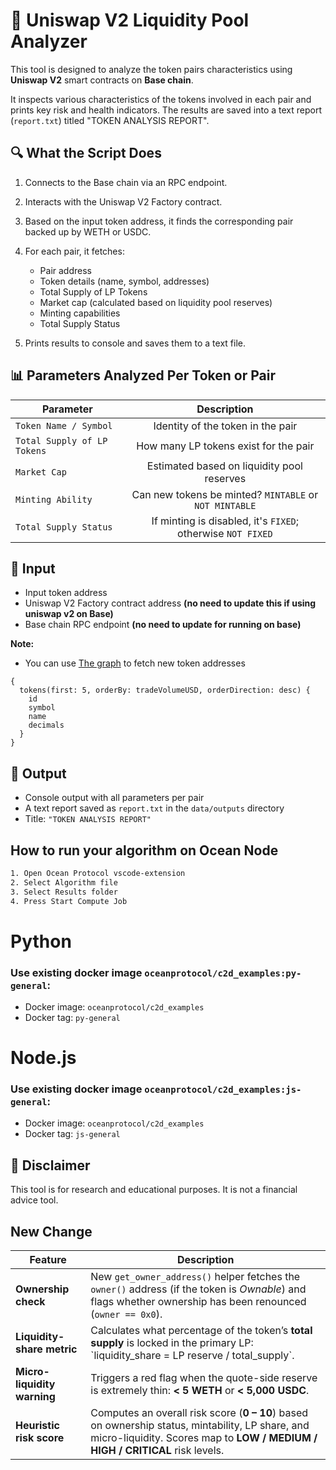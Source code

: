 # 🧪 Uniswap V2 Liquidity Pool Analyzer

This tool is designed to analyze the token pairs characteristics using **Uniswap V2** smart contracts
on **Base chain**.

It inspects various characteristics of the tokens involved in each pair and prints key risk and health
indicators. The results are saved into a text report (`report.txt`) titled "TOKEN ANALYSIS REPORT".

## 🔍 What the Script Does

1. Connects to the Base chain via an RPC endpoint.
2. Interacts with the Uniswap V2 Factory contract.
3. Based on the input token address, it finds the corresponding pair backed up by WETH or USDC.
4. For each pair, it fetches:

   - Pair address
   - Token details (name, symbol, addresses)
   - Total Supply of LP Tokens
   - Market cap (calculated based on liquidity pool reserves)
   - Minting capabilities
   - Total Supply Status

5. Prints results to console and saves them to a text file.

## 📊 Parameters Analyzed Per Token or Pair

| Parameter                   | Description                                                |
| --------------------------- | :--------------------------------------------------------: |
| `Token Name / Symbol`       | Identity of the token in the pair                         |
| `Total Supply of LP Tokens` | How many LP tokens exist for the pair                     |
| `Market Cap`                | Estimated based on liquidity pool reserves                |
| `Minting Ability`           | Can new tokens be minted? `MINTABLE` or `NOT MINTABLE`    |
| `Total Supply Status`       | If minting is disabled, it's `FIXED`; otherwise `NOT FIXED` |

## 📁 Input

- Input token address
- Uniswap V2 Factory contract address **(no need to update this if using uniswap v2 on Base)**
- Base chain RPC endpoint **(no need to update for running on base)**

**Note:**
- You can use [The graph](https://thegraph.com/explorer/subgraphs/D31gzGUtVNhHNdnxeELUBdch5rzDRm5cddvae9GzhCLu?view=Query) to fetch new token addresses
```
{
  tokens(first: 5, orderBy: tradeVolumeUSD, orderDirection: desc) {
    id
    symbol
    name
    decimals
  }
}
``` 




## 📁 Output
- Console output with all parameters per pair
- A text report saved as `report.txt` in the `data/outputs` directory
- Title: `"TOKEN ANALYSIS REPORT"`

## How to run your algorithm on Ocean Node

```bash
1. Open Ocean Protocol vscode-extension
2. Select Algorithm file
3. Select Results folder
4. Press Start Compute Job
```

#  Python
### Use existing docker image `oceanprotocol/c2d_examples:py-general`:

- Docker image: `oceanprotocol/c2d_examples`
- Docker tag: `py-general`

#  Node.js
### Use existing docker image `oceanprotocol/c2d_examples:js-general`:
- Docker image: `oceanprotocol/c2d_examples`
- Docker tag: `js-general`

## 🔐 Disclaimer
This tool is for research and educational purposes. It is not a financial advice tool.


## New Change
| Feature                        | Description                                                                                                                                                                                                              |
| ------------------------------ | ------------------------------------------------------------------------------------------------------------------------------------------------------------------------------------------------------------------------ |
| **Ownership check**            | New `get_owner_address()` helper fetches the `owner()` address (if the token is *Ownable*) and flags whether ownership has been renounced (`owner == 0x0`).                                                              |
| **Liquidity-share metric**     | Calculates what percentage of the token’s **total supply** is locked in the primary LP:  \`liquidity\_share = LP reserve / total\_supply\`.                                                                              |
| **Micro-liquidity warning**    | Triggers a red flag when the quote-side reserve is extremely thin: **< 5 WETH** or **< 5,000 USDC**.                                                                                                                     |
| **Heuristic risk score**       | Computes an overall risk score (**0 – 10**) based on ownership status, mintability, LP share, and micro-liquidity. Scores map to **LOW / MEDIUM / HIGH / CRITICAL** risk levels.                                         |
